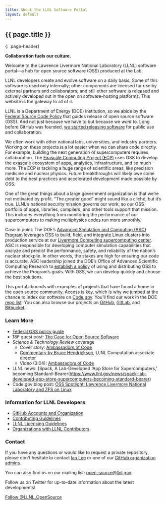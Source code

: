 ```yaml
---
title: About the LLNL Software Portal
layout: default
---
```


## {{ page.title }}
{: .page-header}

**Collaboration fuels our culture.**

Welcome to the Lawrence Livermore National Laboratory (LLNL) software portal&mdash;a hub for open source software (OSS) produced at the Lab.

LLNL developers create and evolve software on a daily basis. Some of this software is used only internally; other components are licensed for use by external partners and collaborators; and still other software is released and actively developed out in the open on software-hosting platforms. This website is the gateway to all of it.

LLNL is a Department of Energy (DOE) institution, so we abide by the [Federal Source Code Policy](https://sourcecode.cio.gov) that guides release of open source software (OSS). And not just because we have to but because we *want* to. Long before GitHub was founded, [we started releasing software](https://software.llnl.gov/explore/) for public use and collaboration.

We often work with other national labs, universities, and industry partners. Working on these projects is a lot easier when we can share code directly. For example, building the next generation of supercomputers requires collaboration. The [Exascale Computing Project (ECP)](https://www.exascaleproject.org) uses OSS to develop the exascale ecosystem of apps, analytics, infrastructure, and so much more. The ECP is tackling a huge range of scientific areas, like precision medicine and nuclear physics. Future breakthroughs will likely owe some debt to the best practices and accelerated development made possible by OSS.

One of the great things about a large government organization is that we’re not motivated by profit. “The greater good” might sound like a cliché, but it’s true. LLNL’s national security mission governs our work, so our OSS portfolio of apps, libraries, compilers, and other tools support that mission. This includes everything from monitoring the performance of our supercomputers to making multiphysics codes run more smoothly.

Case in point: The DOE’s [Advanced Simulation and Computing (ASC) Program](https://www.energy.gov/nnsa/missions/maintaining-stockpile) leverages OSS to build, field, and integrate Linux clusters into production service at our [Livermore Computing supercomputing center](https://hpc.llnl.gov/). ASC is responsible for developing computer simulation capabilities that analyze and predict the performance, safety, and reliability of the nation’s nuclear stockpile. In other words, the stakes are high for ensuring our code is accurate. ASC leadership joined the DOE’s Office of Advanced Scientific Computing Research to [establish a policy](https://science.energy.gov/~/media/ascr/pdf/research/docs/Doe_lab_developed_software_policy.pdf) of using and distributing OSS to achieve the Program’s goals. With OSS, we can develop quickly and choose the best solutions.

This portal abounds with examples of projects that have found a home in the open source community. Access is key, which is why we jumped at the chance to index our software on [Code.gov](https://code.gov). You’ll find our work in the DOE [repo list](https://code.gov/#!/browse-projects?agencies=DOE). You can also browse our projects on [GitHub](https://github.com/LLNL), [GitLab](https://gitlab.com/llnl), and [Bitbucket](https://bitbucket.org/llnl).

### Learn More

- [Federal OSS policy guide](https://code.gov/policy-guide/introduction)
- 18F guest post: [The Case for Open Source Software](https://18f.gsa.gov/2018/07/12/the-case-for-open-source-software/)
- *Science & Technology Review* coverage
	- Cover story: [Ambassadors of Code](https://str.llnl.gov/2018-01/lee)
	- [Commentary by Bruce Hendrickson](https://str.llnl.gov/2018-01/comjan18), LLNL Computation associate director
	- Video (3:04): [Ambassadors of Code](https://youtu.be/nTxMn1NWHQU)
- LLNL news: [Spack, A Lab-Developed 'App Store for Supercomputers,' becoming Standard-Bearer(https://www.llnl.gov/news/spack-lab-developed-app-store-supercomputers-becoming-standard-bearer)
- Code.gov blog post: [OSS Spotlight: Lawrence Livermore National Laboratory and ZFS on Linux](https://medium.com/codedotgov/oss-spotlight-lawrence-livermore-national-laboratory-and-zfs-on-linux-6596fca6e5f6)

### Information for LLNL Developers

- [GitHub Accounts and Organization](using-github)
- [Contributing Guidelines](contributing)
- [LLNL Licensing Guidelines](licenses)
- [Organizations with LLNL Contributors](open-source)

### Contact

If you have any questions or would like to request a private repository, please don't hesitate to contact [Ian Lee](mailto:ian@llnl.gov) or one of our [GitHub organization admins](mailto:github-admin@llnl.gov).

You can also find us on our mailing list: <open-source@llnl.gov>.

Follow us on Twitter for up-to-date information about the latest developments!

<div class="text-center">
  <a href="https://twitter.com/LLNL_OpenSource" class="twitter-follow-button" data-show-count="true">Follow @LLNL_OpenSource</a>
</div>
